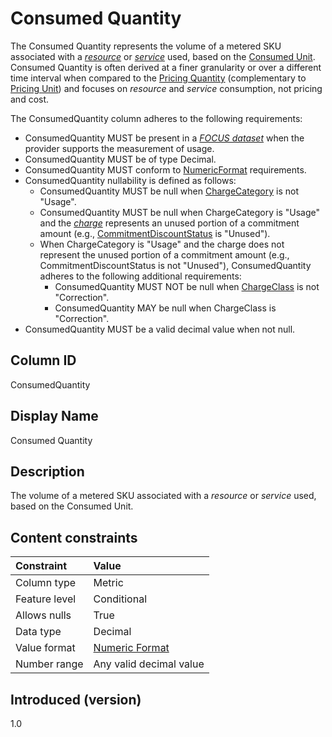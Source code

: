 # Consumed Quantity

The Consumed Quantity represents the volume of a metered SKU associated with a [*resource*](#glossary:resource) or [*service*](#glossary:service) used, based on the [Consumed Unit](#consumedunit). Consumed Quantity is often derived at a finer granularity or over a different time interval when compared to the [Pricing Quantity](#pricingquantity) (complementary to [Pricing Unit](#pricingunit)) and focuses on *resource* and *service* consumption, not pricing and cost.

The ConsumedQuantity column adheres to the following requirements:

* ConsumedQuantity MUST be present in a [*FOCUS dataset*](#glossary:FOCUS-dataset) when the provider supports the measurement of usage.
* ConsumedQuantity MUST be of type Decimal.
* ConsumedQuantity MUST conform to [NumericFormat](#numericformat) requirements.
* ConsumedQuantity nullability is defined as follows:
  * ConsumedQuantity MUST be null when [ChargeCategory](#chargecategory) is not "Usage".
  * ConsumedQuantity MUST be null when ChargeCategory is "Usage" and the [*charge*](#glossary:charge) represents an unused portion of a commitment amount (e.g., [CommitmentDiscountStatus](#commitmentdiscountstatus) is "Unused").
  * When ChargeCategory is "Usage" and the charge does not represent the unused portion of a commitment amount (e.g., CommitmentDiscountStatus is not "Unused"), ConsumedQuantity adheres to the following additional requirements:
    * ConsumedQuantity MUST NOT be null when [ChargeClass](#chargeclass) is not "Correction".
    * ConsumedQuantity MAY be null when ChargeClass is "Correction".
* ConsumedQuantity MUST be a valid decimal value when not null.

## Column ID

ConsumedQuantity

## Display Name

Consumed Quantity

## Description

The volume of a metered SKU associated with a *resource* or *service* used, based on the Consumed Unit.

## Content constraints

| Constraint      | Value         |
|:----------------|:--------------|
| Column type     | Metric        |
| Feature level   | Conditional   |
| Allows nulls    | True          |
| Data type       | Decimal       |
| Value format    | [Numeric Format](#numericformat) |
| Number range    | Any valid decimal value |

## Introduced (version)

1.0
